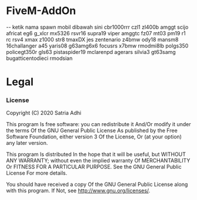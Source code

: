 # FiveM-AddOn

-- ketik nama spawn mobil dibawah sini
cbr1000rrr
czl1
zl400b
amggt
scijo
africat
eg6
g_xlcr
mx5326
rsvr16
supra19
viper
amggtc
fz07
mt03
pm19
r1
rc
rsv4
xmax
z1000
str8
tmaxDX
jes
zentenario
z4bmw
ody18
mansm8
16challanger
a45
yaris08
g63amg6x6
focusrs
x7bmw
rmodmi8lb
polgs350
policegt350r
gls63
pistaspider19
mclarenpd
agerars
silvia3
gt63samg
bugatticentodieci
rmodsian
# Legal
### License

Copyright (C) 2020 Satria Adhi

This program Is free software: you can redistribute it And/Or modify it under the terms Of the GNU General Public License As published by the Free Software Foundation, either version 3 Of the License, Or (at your option) any later version.

This program Is distributed In the hope that it will be useful, but WITHOUT ANY WARRANTY; without even the implied warranty Of MERCHANTABILITY Or FITNESS FOR A PARTICULAR PURPOSE. See the GNU General Public License For more details.

You should have received a copy Of the GNU General Public License along with this program. If Not, see http://www.gnu.org/licenses/.